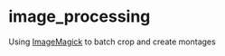 # image_processing
Using <a href="https://imagemagick.org/index.php">ImageMagick</a> to batch crop and create montages
